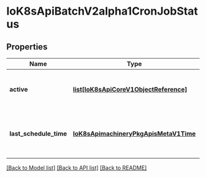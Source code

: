 # IoK8sApiBatchV2alpha1CronJobStatus

## Properties
Name | Type | Description | Notes
------------ | ------------- | ------------- | -------------
**active** | [**list[IoK8sApiCoreV1ObjectReference]**](IoK8sApiCoreV1ObjectReference.md) | A list of pointers to currently running jobs. | [optional] 
**last_schedule_time** | [**IoK8sApimachineryPkgApisMetaV1Time**](IoK8sApimachineryPkgApisMetaV1Time.md) | Information when was the last time the job was successfully scheduled. | [optional] 

[[Back to Model list]](../README.md#documentation-for-models) [[Back to API list]](../README.md#documentation-for-api-endpoints) [[Back to README]](../README.md)


